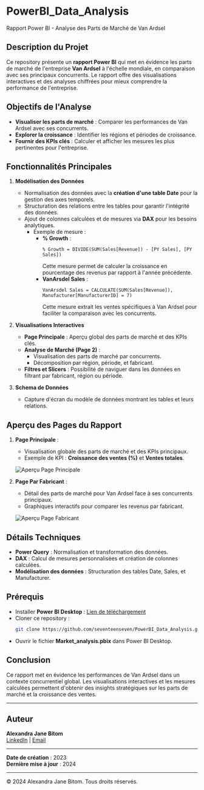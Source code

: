 # PowerBI_Data_Analysis
Rapport Power BI - Analyse des Parts de Marché de Van Ardsel

## Description du Projet
Ce repository présente un **rapport Power BI** qui met en évidence les parts de marché de l'entreprise **Van Ardsel** à l'échelle mondiale, en comparaison avec ses principaux concurrents. Le rapport offre des visualisations interactives et des analyses chiffrées pour mieux comprendre la performance de l'entreprise.

## Objectifs de l'Analyse
- **Visualiser les parts de marché** : Comparer les performances de Van Ardsel avec ses concurrents.
- **Explorer la croissance** : Identifier les régions et périodes de croissance.
- **Fournir des KPIs clés** : Calculer et afficher les mesures les plus pertinentes pour l'entreprise.

## Fonctionnalités Principales
1. **Modélisation des Données**
   - Normalisation des données avec la **création d'une table Date** pour la gestion des axes temporels.
   - Structuration des relations entre les tables pour garantir l'intégrité des données.
   - Ajout de colonnes calculées et de mesures via **DAX** pour les besoins analytiques.
     - Exemple de mesure :
       - **% Growth** : 
         ```
         % Growth = DIVIDE(SUM(Sales[Revenue]) - [PY Sales], [PY Sales])
         ```
         Cette mesure permet de calculer la croissance en pourcentage des revenus par rapport à l'année précédente.
       - **VanArsdel Sales** :
         ```
         VanArsdel Sales = CALCULATE(SUM(Sales[Revenue]), Manufacturer[ManufacturerID] = 7)
         ```
         Cette mesure extrait les ventes spécifiques à Van Ardsel pour faciliter la comparaison avec les concurrents.

2. **Visualisations Interactives**
   - **Page Principale** : Aperçu global des parts de marché et des KPIs clés.
   - **Analyse de Marché (Page 2)** :
     - Visualisation des parts de marché par concurrents.
     - Décomposition par région, période, et fabricant.
   - **Filtres et Slicers** : Possibilité de naviguer dans les données en filtrant par fabricant, région ou période.

3. **Schema de Données**
   - Capture d'écran du modèle de données montrant les tables et leurs relations.

## Aperçu des Pages du Rapport
1. **Page Principale** :
   - Visualisation globale des parts de marché et des KPIs principaux.
   - Exemple de KPI : **Croissance des ventes (%)** et **Ventes totales**.

   ![Aperçu Page Principale](./path/to/screenshot1.png)

2. **Page Par Fabricant** :
   - Détail des parts de marché pour Van Ardsel face à ses concurrents principaux.
   - Graphiques interactifs pour comparer les revenus par fabricant.

   ![Aperçu Page Fabricant](./path/to/screenshot2.png)

## Détails Techniques
- **Power Query** : Normalisation et transformation des données.
- **DAX** : Calcul de mesures personnalisées et création de colonnes calculées.
- **Modélisation des données** : Structuration des tables Date, Sales, et Manufacturer.

## Prérequis
- Installer **Power BI Desktop** : [Lien de téléchargement](https://powerbi.microsoft.com/fr-fr/downloads/)
- Cloner ce repository :
   ```bash
   git clone https://github.com/seventeenseven/PowerBI_Data_Analysis.git
   ```
- Ouvrir le fichier **Market_analysis.pbix** dans Power BI Desktop.

## Conclusion
Ce rapport met en évidence les performances de Van Ardsel dans un contexte concurrentiel global. Les visualisations interactives et les mesures calculées permettent d'obtenir des insights stratégiques sur les parts de marché et la croissance des ventes.

---

## Auteur
**Alexandra Jane Bitom**  
[LinkedIn](https://www.linkedin.com/in/alexandra-jane-bitom) | [Email](mailto:alexandra.jane@example.com)

---
**Date de création** : 2023  
**Dernière mise à jour** : 2024

---
© 2024 Alexandra Jane Bitom. Tous droits réservés.
